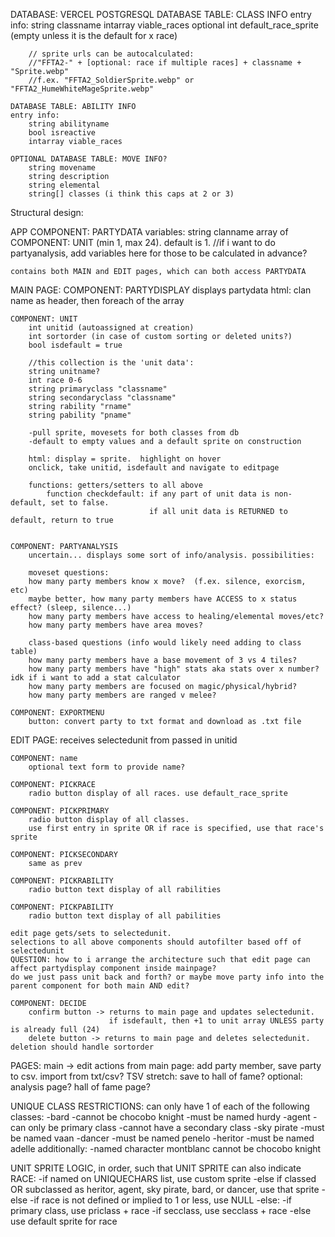 DATABASE: VERCEL POSTGRESQL
    DATABASE TABLE: CLASS INFO
    entry info:
        string classname
        intarray viable_races
        optional int default_race_sprite (empty unless it is the default for x race)

        // sprite urls can be autocalculated: 
        //"FFTA2-" + [optional: race if multiple races] + classname + "Sprite.webp"
        //f.ex. "FFTA2_SoldierSprite.webp" or "FFTA2_HumeWhiteMageSprite.webp"

    DATABASE TABLE: ABILITY INFO
    entry info:
        string abilityname
        bool isreactive
        intarray viable_races

    OPTIONAL DATABASE TABLE: MOVE INFO?
        string movename
        string description
        string elemental
        string[] classes (i think this caps at 2 or 3)


Structural design:

APP COMPONENT:
    PARTYDATA variables:
        string clanname
        array of COMPONENT: UNIT (min 1, max 24). default is 1.
        //if i want to do partyanalysis, add variables here for those to be calculated in advance?

    contains both MAIN and EDIT pages, which can both access PARTYDATA 

MAIN PAGE:
    COMPONENT: PARTYDISPLAY
        displays partydata
        html: clan name as header, then foreach of the array 

    COMPONENT: UNIT
        int unitid (autoassigned at creation)
        int sortorder (in case of custom sorting or deleted units?)
        bool isdefault = true

        //this collection is the 'unit data':
        string unitname?
        int race 0-6
        string primaryclass "classname"
        string secondaryclass "classname"
        string rability "rname"
        string pability "pname"

        -pull sprite, movesets for both classes from db 
        -default to empty values and a default sprite on construction

        html: display = sprite.  highlight on hover
        onclick, take unitid, isdefault and navigate to editpage

        functions: getters/setters to all above
            function checkdefault: if any part of unit data is non-default, set to false. 
                                   if all unit data is RETURNED to default, return to true


    COMPONENT: PARTYANALYSIS
        uncertain... displays some sort of info/analysis. possibilities:

        moveset questions:
        how many party members know x move?  (f.ex. silence, exorcism, etc)
        maybe better, how many party members have ACCESS to x status effect? (sleep, silence...)
        how many party members have access to healing/elemental moves/etc?
        how many party members have area moves?

        class-based questions (info would likely need adding to class table)
        how many party members have a base movement of 3 vs 4 tiles?
        how many party members have "high" stats aka stats over x number? idk if i want to add a stat calculator
        how many party members are focused on magic/physical/hybrid?
        how many party members are ranged v melee?

    COMPONENT: EXPORTMENU
        button: convert party to txt format and download as .txt file


EDIT PAGE:
    receives selectedunit from passed in unitid

    COMPONENT: name
        optional text form to provide name? 

    COMPONENT: PICKRACE
        radio button display of all races. use default_race_sprite

    COMPONENT: PICKPRIMARY
        radio button display of all classes. 
        use first entry in sprite OR if race is specified, use that race's sprite

    COMPONENT: PICKSECONDARY
        same as prev

    COMPONENT: PICKRABILITY
        radio button text display of all rabilities

    COMPONENT: PICKPABILITY
        radio button text display of all pabilities

    edit page gets/sets to selectedunit.
    selections to all above components should autofilter based off of selectedunit
    QUESTION: how to i arrange the architecture such that edit page can affect partydisplay component inside mainpage? 
    do we just pass unit back and forth? or maybe move party info into the parent component for both main AND edit?

    COMPONENT: DECIDE
        confirm button -> returns to main page and updates selectedunit. 
                          if isdefault, then +1 to unit array UNLESS party is already full (24)
        delete button -> returns to main page and deletes selectedunit. deletion should handle sortorder
    



PAGES:
main -> edit
    actions from main page: add party member, save party to csv. import from txt/csv? TSV
    stretch: save to hall of fame?
optional:
analysis page?
hall of fame page?


UNIQUE CLASS RESTRICTIONS:
can only have 1 of each of the following classes:
-bard 
        -cannot be chocobo knight
        -must be named hurdy
-agent
        -can only be primary class
        -cannot have a secondary class
-sky pirate
        -must be named vaan
-dancer
        -must be named penelo
-heritor
        -must be named adelle
additionally:
-named character montblanc cannot be chocobo knight

UNIT SPRITE LOGIC, in order, such that UNIT SPRITE can also indicate RACE:
-if named on UNIQUECHARS list, use custom sprite
-else if classed OR subclassed as heritor, agent, sky pirate, bard, or dancer, use that sprite
-else
    -if race is not defined or implied to 1 or less, use NULL
    -else:
        -if primary class, use priclass + race
        -if secclass, use secclass + race
        -else use default sprite for race
